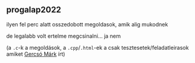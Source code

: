 ## progalap2022
ilyen fel perc alatt osszedobott megoldasok, amik alig mukodnek

de legalabb volt ertelme megcsinalni... ja nem

(a `.c`-k a megoldások, a `.cpp`/`.html`-ek a csak tesztesetek/feladatleirasok amiket [Gercsó Márk](https://stepik.org/users/143952566) írt)
